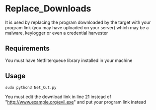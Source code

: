 # Replace_Downloads
It is used by replacing the program downloaded by the target with your program link (you may have uploaded on your server) which may be a malware, keylogger or even a credential harvester

## Requirements
You must have Netfilterqueue library installed in your machine

## Usage
`sudo python3 Net_Cut.py`

You must edit the download link in line 21 instead of "http://www.example.org/evil.exe" and put your program link instead
